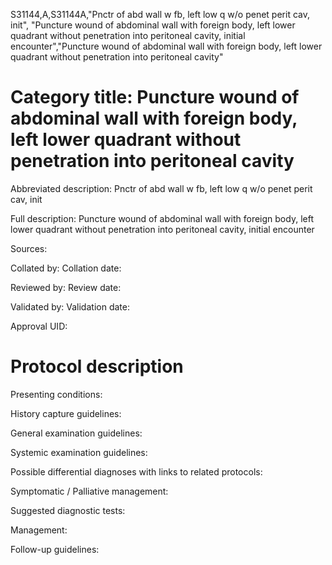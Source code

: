 S31144,A,S31144A,"Pnctr of abd wall w fb, left low q w/o penet perit cav, init", "Puncture wound of abdominal wall with foreign body, left lower quadrant without penetration into peritoneal cavity, initial encounter","Puncture wound of abdominal wall with foreign body, left lower quadrant without penetration into peritoneal cavity"
# Category title: Puncture wound of abdominal wall with foreign body, left lower quadrant without penetration into peritoneal cavity

Abbreviated description: Pnctr of abd wall w fb, left low q w/o penet perit cav, init

Full description: Puncture wound of abdominal wall with foreign body, left lower quadrant without penetration into peritoneal cavity, initial encounter

Sources:

Collated by:
Collation date:

Reviewed by:
Review date:

Validated by:
Validation date:

Approval UID:

# Protocol description

Presenting conditions:

History capture guidelines:

General examination guidelines:

Systemic examination guidelines:

Possible differential diagnoses with links to related protocols:

Symptomatic / Palliative management:

Suggested diagnostic tests:

Management:

Follow-up guidelines:
